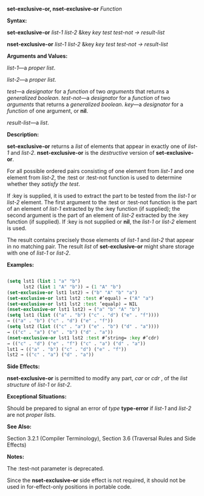 **set-exclusive-or, nset-exclusive-or** *Function* 



**Syntax:** 



**set-exclusive-or** *list-1 list-2* &amp;key *key test test-not → result-list* 



**nset-exclusive-or** *list-1 list-2* &amp;key *key test test-not → result-list* 



**Arguments and Values:** 



*list-1*—a *proper list*. 



*list-2*—a *proper list*. 



*test*—a *designator* for a *function* of two *arguments* that returns a *generalized boolean*. *test-not*—a *designator* for a *function* of two *arguments* that returns a *generalized boolean*. *key*—a *designator* for a *function* of one argument, or **nil**. 



*result-list*—a *list*. 



**Description:** 



**set-exclusive-or** returns a *list* of elements that appear in exactly one of *list-1* and *list-2*. **nset-exclusive-or** is the *destructive* version of **set-exclusive-or**. 



For all possible ordered pairs consisting of one element from *list-1* and one element from *list-2*, the :test or :test-not function is used to determine whether they *satisfy the test*. 



If :key is supplied, it is used to extract the part to be tested from the *list-1* or *list-2* element. The first argument to the :test or :test-not function is the part of an element of *list-1* extracted by the :key function (if supplied); the second argument is the part of an element of *list-2* extracted by the :key function (if supplied). If :key is not supplied or **nil**, the *list-1* or *list-2* element is used. 







 



 



The result contains precisely those elements of *list-1* and *list-2* that appear in no matching pair. The result *list* of **set-exclusive-or** might share storage with one of *list-1* or *list-2*. 



**Examples:**
```lisp

(setq lst1 (list 1 "a" "b") 
      lst2 (list 1 "A" "b")) → (1 "A" "b") 
(set-exclusive-or lst1 lst2) → ("b" "A" "b" "a") 
(set-exclusive-or lst1 lst2 :test #’equal) → ("A" "a") 
(set-exclusive-or lst1 lst2 :test ’equalp) → NIL 
(nset-exclusive-or lst1 lst2) → ("a" "b" "A" "b") 
(setq lst1 (list (("a" . "b") ("c" . "d") ("e" . "f")))) 
→ (("a" . "b") ("c" . "d") ("e" . "f")) 
(setq lst2 (list (("c" . "a") ("e" . "b") ("d" . "a")))) 
→ (("c" . "a") ("e" . "b") ("d" . "a")) 
(nset-exclusive-or lst1 lst2 :test #’string= :key #’cdr) 
→ (("c" . "d") ("e" . "f") ("c" . "a") ("d" . "a")) 
lst1 → (("a" . "b") ("c" . "d") ("e" . "f")) 
lst2 → (("c" . "a") ("d" . "a")) 

```
**Side Effects:** 



**nset-exclusive-or** is permitted to modify any part, *car* or *cdr* , of the *list structure* of *list-1* or *list-2*. 



**Exceptional Situations:** 



Should be prepared to signal an error of *type* **type-error** if *list-1* and *list-2* are not *proper lists*. 



**See Also:** 



Section 3.2.1 (Compiler Terminology), Section 3.6 (Traversal Rules and Side Effects) 



**Notes:** 



The :test-not parameter is deprecated. 



Since the **nset-exclusive-or** side effect is not required, it should not be used in for-effect-only positions in portable code. 



